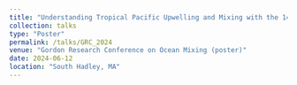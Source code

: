 ```yaml
---
title: "Understanding Tropical Pacific Upwelling and Mixing with the 140W EquatorMix Study and an Ocean State Estimate"
collection: talks
type: "Poster"
permalink: /talks/GRC_2024
venue: "Gordon Research Conference on Ocean Mixing (poster)"
date: 2024-06-12
location: "South Hadley, MA"
---
```

